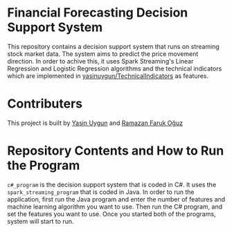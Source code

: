 # Financial Forecasting Decision Support System

This repository contains a decision support system that runs on streaming stock market data. The system aims to predict the price movement direction. In order to achive this, it uses Spark Streaming's Linear Regression and Logistic Regression algorithms and the technical indicators which are implemented in [yasinuygun/TechnicalIndicators](https://github.com/yasinuygun/TechnicalIndicators) as features.

# Contributers

This project is built by [Yasin Uygun](https://github.com/yasinuygun) and [Ramazan Faruk Oğuz](https://github.com/farukoguz)

# Repository Contents and How to Run the Program

`c#_program` is the decision support system that is coded in C#. It uses the `spark_streaming_program` that is coded in Java. In order to run the application, first run the Java program and enter the number of features and machine learning algorithm you want to use. Then run the C# program, and set the features you want to use. Once you started both of the programs, system will start to run.
